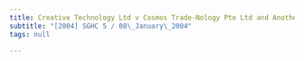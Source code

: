 ```yaml
---
title: Creative Technology Ltd v Cosmos Trade-Nology Pte Ltd and Another
subtitle: "[2004] SGHC 5 / 08\_January\_2004"
tags: null

---
```


